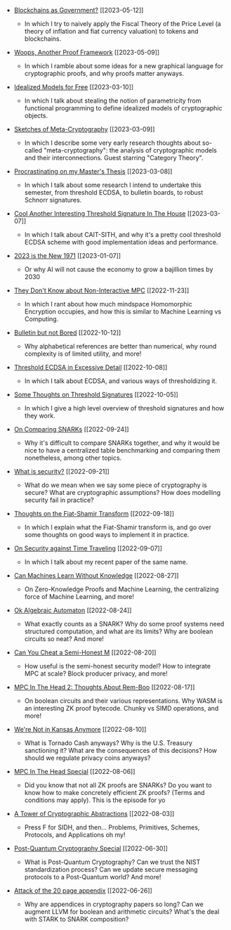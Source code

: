 - [Blockchains as Government?](https://cronokirby.substack.com/p/blockchains-as-government) [[2023-05-12]]
  - In which I try to naively apply the Fiscal Theory of the Price Level (a theory of inflation and fiat currency valuation) to tokens and blockchains.

- [Woops, Another Proof Framework](https://cronokirby.substack.com/p/woops-another-proof-framework) [[2023-05-09]]
  - In which I ramble about some ideas for a new graphical language for
cryptographic proofs, and why proofs matter anyways.

- [Idealized Models for Free](https://cronokirby.substack.com/p/idealized-models-for-free) [[2023-03-10]]
  - In which I talk about stealing the notion of parametricity from functional programming to define idealized models of cryptographic objects.

- [Sketches of Meta-Cryptography](https://cronokirby.substack.com/p/sketches-of-meta-cryptography) [[2023-03-09]]
  - In which I describe some very early research thoughts about so-called "meta-cryptography": the analysis of cryptographic models and their interconnections. Guest starring "Category Theory".

- [Procrastinating on my Master's Thesis](https://cronokirby.substack.com/p/procrastinating-on-my-masters-thesis) [[2023-03-08]]
  - In which I talk about some research I intend to undertake this semester, from threshold ECDSA, to bulletin boards, to robust Schnorr signatures.

- [Cool Another Interesting Threshold Signature In The House](https://cronokirby.substack.com/p/cool-another-interesting-threshold) [[2023-03-07]]
  - In which I talk about CAIT-SITH, and why it's a pretty cool threshold
ECDSA scheme with good implementation ideas and performance.

- [2023 is the New 1971](https://cronokirby.substack.com/p/2023-is-the-new-1971) [[2023-01-07]]
  - Or why AI will not cause the economy to grow a bajillion times by 2030

- [They Don't Know about Non-Interactive MPC](https://cronokirby.substack.com/p/they-dont-know-about-non-interactive) [[2022-11-23]]
  - In which I rant about how much mindspace Homomorphic Encryption occupies, and how this is similar to Machine Learning vs Computing.

- [Bulletin but not Bored](https://cronokirby.substack.com/p/bulletin-but-not-bored) [[2022-10-12]]
  - Why alphabetical references are better than numerical, why round complexity is of limited utility, and more!

- [Threshold ECDSA in Excessive Detail](https://cronokirby.substack.com/p/threshold-ecdsa-in-excessive-detail) [[2022-10-08]]
  - In which I talk about ECDSA, and various ways of thresholdizing it.

- [Some Thoughts on Threshold Signatures](https://cronokirby.substack.com/p/some-thoughts-on-threshold-signatures) [[2022-10-05]]
  - In which I give a high level overview of threshold signatures and how they work.

- [On Comparing SNARKs](https://cronokirby.substack.com/p/on-comparing-snarks) [[2022-09-24]]
  - Why it's difficult to compare SNARKs together, and why it would be nice to have a centralized table benchmarking and comparing them nonetheless, among other topics.

- [What is security?](https://cronokirby.substack.com/p/what-is-security) [[2022-09-21]]
  - What do we mean when we say some piece of cryptography is secure? What are cryptographic assumptions? How does modelling security fail in practice?

- [Thoughts on the Fiat-Shamir Transform](https://cronokirby.substack.com/p/thoughts-on-the-fiat-shamir-transform) [[2022-09-18]]
  - In which I explain what the Fiat-Shamir transform is, and go over some thoughts on good ways to implement it in practice.

- [On Security against Time Traveling](https://cronokirby.substack.com/p/on-security-against-time-traveling) [[2022-09-07]]
  - In which I talk about my recent paper of the same name.

- [Can Machines Learn Without Knowledge](https://cronokirby.substack.com/p/can-machines-learn-without-knowledge) [[2022-08-27]]
  - On Zero-Knowledge Proofs and Machine Learning, the centralizing force of Machine Learning, and more!

- [Ok Algebraic Automaton](https://cronokirby.substack.com/p/ok-algebraic-automaton) [[2022-08-24]]
  - What exactly counts as a SNARK? Why do some proof systems need structured computation, and what are its limits? Why are boolean circuits so neat? And more!

- [Can You Cheat a Semi-Honest M](https://cronokirby.substack.com/p/can-you-cheat-a-semi-honest-man) [[2022-08-20]]
  - How useful is the semi-honest security model? How to integrate MPC at scale? Block producer privacy, and more!

- [MPC In The Head 2: Thoughts About Rem-Boo](https://cronokirby.substack.com/p/mpc-in-the-head-2-thoughts-about) [[2022-08-17]]
  - On boolean circuits and their various representations. Why WASM is an interesting ZK proof bytecode. Chunky vs SIMD operations, and more!

- [We're Not in Kansas Anymore](https://cronokirby.substack.com/p/were-not-in-kansas-anymore#details) [[2022-08-10]]
  - What is Tornado Cash anyways? Why is the U.S. Treasury sanctioning it? What are the consequences of this decisions? How should we regulate privacy coins anyways?

- [MPC In The Head Special](https://cronokirby.substack.com/p/mpc-in-the-head-special) [[2022-08-06]]
  - Did you know that not all ZK proofs are SNARKs? Do you want to know how to make concretely efficient ZK proofs? (Terms and conditions may apply). This is the episode for yo

- [A Tower of Cryptographic Abstractions](https://cronokirby.substack.com/p/a-tower-of-cryptographic-abstractions#details) [[2022-08-03]]
  - Press F for SIDH, and then... Problems, Primitives, Schemes, Protocols, and Applications oh my!

- [Post-Quantum Cryptography Special](https://cronokirby.substack.com/p/post-quantum-cryptography-special) [[2022-06-30]]
  - What is Post-Quantum Cryptography? Can we trust the NIST standardization process? Can we update secure messaging protocols to a Post-Quantum world? And more!

- [Attack of the 20 page appendix](https://cronokirby.substack.com/p/attack-of-the-20-page-appendix#details) [[2022-06-26]]
  - Why are appendices in cryptography papers so long? Can we augment LLVM for boolean and arithmetic circuits? What's the deal with STARK to SNARK composition?
